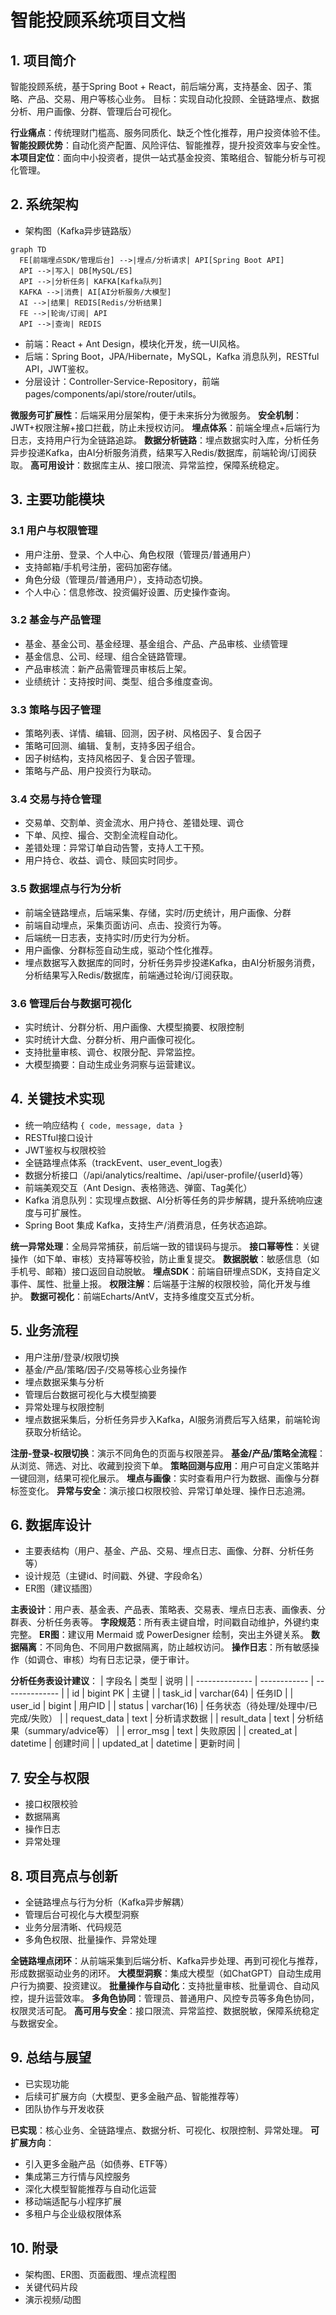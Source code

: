# 智能投顾系统项目文档

## 1. 项目简介
智能投顾系统，基于Spring Boot + React，前后端分离，支持基金、因子、策略、产品、交易、用户等核心业务。
目标：实现自动化投顾、全链路埋点、数据分析、用户画像、分群、管理后台可视化。

**行业痛点**：传统理财门槛高、服务同质化、缺乏个性化推荐，用户投资体验不佳。
**智能投顾优势**：自动化资产配置、风险评估、智能推荐，提升投资效率与安全性。
**本项目定位**：面向中小投资者，提供一站式基金投资、策略组合、智能分析与可视化管理。

## 2. 系统架构
- 架构图（Kafka异步链路版）

```mermaid
graph TD
  FE[前端埋点SDK/管理后台] -->|埋点/分析请求| API[Spring Boot API]
  API -->|写入| DB[MySQL/ES]
  API -->|分析任务| KAFKA[Kafka队列]
  KAFKA -->|消费| AI[AI分析服务/大模型]
  AI -->|结果| REDIS[Redis/分析结果]
  FE -->|轮询/订阅| API
  API -->|查询| REDIS
```

- 前端：React + Ant Design，模块化开发，统一UI风格。
- 后端：Spring Boot，JPA/Hibernate，MySQL，Kafka 消息队列，RESTful API，JWT鉴权。
- 分层设计：Controller-Service-Repository，前端 pages/components/api/store/router/utils。

**微服务可扩展性**：后端采用分层架构，便于未来拆分为微服务。
**安全机制**：JWT+权限注解+接口拦截，防止未授权访问。
**埋点体系**：前端全埋点+后端行为日志，支持用户行为全链路追踪。
**数据分析链路**：埋点数据实时入库，分析任务异步投递Kafka，由AI分析服务消费，结果写入Redis/数据库，前端轮询/订阅获取。
**高可用设计**：数据库主从、接口限流、异常监控，保障系统稳定。

## 3. 主要功能模块
### 3.1 用户与权限管理
- 用户注册、登录、个人中心、角色权限（管理员/普通用户）
- 支持邮箱/手机号注册，密码加密存储。
- 角色分级（管理员/普通用户），支持动态切换。
- 个人中心：信息修改、投资偏好设置、历史操作查询。
### 3.2 基金与产品管理
- 基金、基金公司、基金经理、基金组合、产品、产品审核、业绩管理
- 基金信息、公司、经理、组合全链路管理。
- 产品审核流：新产品需管理员审核后上架。
- 业绩统计：支持按时间、类型、组合多维度查询。
### 3.3 策略与因子管理
- 策略列表、详情、编辑、回测，因子树、风格因子、复合因子
- 策略可回测、编辑、复制，支持多因子组合。
- 因子树结构，支持风格因子、复合因子管理。
- 策略与产品、用户投资行为联动。
### 3.4 交易与持仓管理
- 交易单、交割单、资金流水、用户持仓、差错处理、调仓
- 下单、风控、撮合、交割全流程自动化。
- 差错处理：异常订单自动告警，支持人工干预。
- 用户持仓、收益、调仓、赎回实时同步。
### 3.5 数据埋点与行为分析
- 前端全链路埋点，后端采集、存储，实时/历史统计，用户画像、分群
- 前端自动埋点，采集页面访问、点击、投资行为等。
- 后端统一日志表，支持实时/历史行为分析。
- 用户画像、分群标签自动生成，驱动个性化推荐。
- 埋点数据写入数据库的同时，分析任务异步投递Kafka，由AI分析服务消费，分析结果写入Redis/数据库，前端通过轮询/订阅获取。
### 3.6 管理后台与数据可视化
- 实时统计、分群分析、用户画像、大模型摘要、权限控制
- 实时统计大盘、分群分析、用户画像可视化。
- 支持批量审核、调仓、权限分配、异常监控。
- 大模型摘要：自动生成业务洞察与运营建议。

## 4. 关键技术实现
- 统一响应结构 `{ code, message, data }`
- RESTful接口设计
- JWT鉴权与权限校验
- 全链路埋点体系（trackEvent、user_event_log表）
- 数据分析接口（/api/analytics/realtime、/api/user-profile/{userId}等）
- 前端美观交互（Ant Design、表格筛选、弹窗、Tag美化）
- Kafka 消息队列：实现埋点数据、AI分析等任务的异步解耦，提升系统响应速度与可扩展性。
- Spring Boot 集成 Kafka，支持生产/消费消息，任务状态追踪。

**统一异常处理**：全局异常捕获，前后端一致的错误码与提示。
**接口幂等性**：关键操作（如下单、审核）支持幂等校验，防止重复提交。
**数据脱敏**：敏感信息（如手机号、邮箱）接口返回自动脱敏。
**埋点SDK**：前端自研埋点SDK，支持自定义事件、属性、批量上报。
**权限注解**：后端基于注解的权限校验，简化开发与维护。
**数据可视化**：前端Echarts/AntV，支持多维度交互式分析。

## 5. 业务流程
- 用户注册/登录/权限切换
- 基金/产品/策略/因子/交易等核心业务操作
- 埋点数据采集与分析
- 管理后台数据可视化与大模型摘要
- 异常处理与权限控制
- 埋点数据采集后，分析任务异步入Kafka，AI服务消费后写入结果，前端轮询获取分析结论。

**注册-登录-权限切换**：演示不同角色的页面与权限差异。
**基金/产品/策略全流程**：从浏览、筛选、对比、收藏到投资下单。
**策略回测与应用**：用户可自定义策略并一键回测，结果可视化展示。
**埋点与画像**：实时查看用户行为数据、画像与分群标签变化。
**异常与安全**：演示接口权限校验、异常订单处理、操作日志追溯。

## 6. 数据库设计
- 主要表结构（用户、基金、产品、交易、埋点日志、画像、分群、分析任务等）
- 设计规范（主键id、时间戳、外键、字段命名）
- ER图（建议插图）

**主表设计**：用户表、基金表、产品表、策略表、交易表、埋点日志表、画像表、分群表、分析任务表等。
**字段规范**：所有表主键自增，时间戳自动维护，外键约束完整。
**ER图**：建议用 Mermaid 或 PowerDesigner 绘制，突出主外键关系。
**数据隔离**：不同角色、不同用户数据隔离，防止越权访问。
**操作日志**：所有敏感操作（如调仓、审核）均有日志记录，便于审计。

**分析任务表设计建议**：
| 字段名         | 类型         | 说明           |
| -------------- | ------------ | -------------- |
| id             | bigint PK    | 主键           |
| task_id        | varchar(64)  | 任务ID         |
| user_id        | bigint       | 用户ID         |
| status         | varchar(16)  | 任务状态（待处理/处理中/已完成/失败） |
| request_data   | text         | 分析请求数据   |
| result_data    | text         | 分析结果（summary/advice等） |
| error_msg      | text         | 失败原因       |
| created_at     | datetime     | 创建时间       |
| updated_at     | datetime     | 更新时间       |

## 7. 安全与权限
- 接口权限校验
- 数据隔离
- 操作日志
- 异常处理

## 8. 项目亮点与创新
- 全链路埋点与行为分析（Kafka异步解耦）
- 管理后台可视化与大模型洞察
- 业务分层清晰、代码规范
- 多角色权限、批量操作、异常处理

**全链路埋点闭环**：从前端采集到后端分析、Kafka异步处理、再到可视化与推荐，形成数据驱动业务的闭环。
**大模型洞察**：集成大模型（如ChatGPT）自动生成用户行为摘要、投资建议。
**批量操作与自动化**：支持批量审核、批量调仓、自动风控，提升运营效率。
**多角色协同**：管理员、普通用户、风控专员等多角色协同，权限灵活可配。
**高可用与安全**：接口限流、异常监控、数据脱敏，保障系统稳定与数据安全。

## 9. 总结与展望
- 已实现功能
- 后续可扩展方向（大模型、更多金融产品、智能推荐等）
- 团队协作与开发收获

**已实现**：核心业务、全链路埋点、数据分析、可视化、权限控制、异常处理。
**可扩展方向**：
  - 引入更多金融产品（如债券、ETF等）
  - 集成第三方行情与风控服务
  - 深化大模型智能推荐与自动化运营
  - 移动端适配与小程序扩展
  - 多租户与企业级权限体系

## 10. 附录
- 架构图、ER图、页面截图、埋点流程图
- 关键代码片段
- 演示视频/动图 